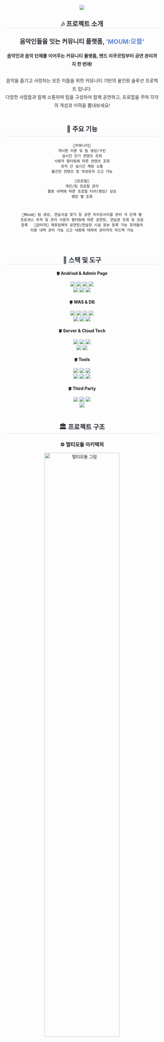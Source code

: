 <!-- ------------------------ 배너 ------------------------ -->
<div align="center">
    <img src="https://capsule-render.vercel.app/api?type=waving&color=0:dfa1da,100:a4dfdb&height=180&text=MOUM&animation=&fontColor=ffffff&fontSize=50" />
</div>

<!-- ------------------------ 프로젝트 소개 ------------------------ -->
<div align="center"> 
    <h2 style="border-bottom: 1px solid #d8dee4; color: #282d33;"> 🎶 프로젝트 소개 </h2>  
    <h3 style="font-weight: 700; font-size: 20px; color: #282d33;">음악인들을 잇는 커뮤니티 플랫폼, <span style="color: #5c85d6;">'MOUM:모音'</span></h3>
    <div style="font-weight: 400; font-size: 15px; text-align: center; color: #282d33; line-height: 1.8; max-width: 600px;">
        <strong>음악인과 음악 단체를 이어주는 커뮤니티 플랫폼, 밴드 리쿠르팅부터 공연 관리까지 한 번에!</strong><br><br>
<!--         밴드 리쿠르팅, 음악인들과의 소통 및 공연 관리까지 한 번에 해결 가능한 커뮤니티 기반의 올인원 솔루션 프로젝트입니다.<br> -->
<!--         리쿠르팅 및 소통을 위한 커뮤니티, Webflux와 SSE 방식 기반의 채팅 시스템, 효율적인 컨텐츠 쿼리를 위한 데이터베이스 튜닝,<br>
        7가지의 단계로 구성된 공연 라이프사이클에 맞춘 관리 기능, 제휴 서비스 등록이 가능한 관리자 기능까지 제공하는 안드로이드 어플리케이션입니다. -->
        음악을 즐기고 사랑하는 모든 이들을 위한 커뮤니티 기반의 올인원 솔루션 프로젝트 입니다.<br>
        다양한 사람들과 함께 소통하며 팀을 구성하여 함께 공연하고, 프로필을 꾸며 각자의 개성과 이력을 뽐내보세요!
    </div> 
</div>
<br>

<!-- ------------------------ 주요 기능 ------------------------ -->
<div align="center">
    <h2 style="border-bottom: 1px solid #d8dee4; color: #282d33; padding-bottom: 10px; margin-bottom: 20px;"> 🌳 주요 기능 </h2>
<pre><code>🌲커뮤니티🌲
게시판 이용 및 팀 생성/구인
실시간 인기 컨텐츠 조회
사용자 필터링에 따른 컨텐츠 조회
유저 간 실시간 채팅 소통
불건전 컨텐츠 및 악성유저 신고 가능
&nbsp;
🌲프로필🌲
개인/팀 프로필 관리
활동 내역에 따른 프로필 티어(랭킹) 상승
랭킹 별 조회
&nbsp;

🌲Moum🌲
팀 생성, 연습시설 찾기 등 공연 라이프사이클 관리
각 단계 별 프로세스 추적 및 관리
사용자 필터링에 따른 공연장, 연습장 조회 및 모음 등록
&nbsp;
🌲관리자🌲
제휴업체의 공연장/연습장 시설 정보 등록 가능
유저들의 이용 내역 관리 가능
신고 내용에 대하여 관리자의 피드백 가능
</code></pre>
</div>

<br>
<!-- ------------------------ 스택 및 도구 ------------------------ -->
<div align="center">
    <h2 style="border-bottom: 1px solid #d8dee4; color: #282d33;"> 🔨 스택 및 도구  </h2>  
    <div style="margin: 0 auto; text-align: center;" align="center"> 
        <h4> 🍀 Andriod & Admin Page </h4>
        <div>
            <img src="https://img.shields.io/badge/Android-3DDC84?style=flat&logo=Android&logoColor=white">
            <img src="https://img.shields.io/badge/Android Jetpack-4285F4?style=flat&logo=jetpackcompose&logoColor=white">
            <img src="https://img.shields.io/badge/Github Release-181717?style=flat&logo=Github&logoColor=white">
            <img src="https://img.shields.io/badge/Github Release-181717?style=flat&logo=Github&logoColor=white"><br>
            <img src="https://img.shields.io/badge/Thymeleaf-005F0F?style=flat&logo=Thymeleaf&logoColor=white">
            <img src="https://img.shields.io/badge/HTML-E34F26?style=flat&logo=HTML5&logoColor=white">
            <img src="https://img.shields.io/badge/CSS-1572B6?style=flat&logo=CSS3&logoColor=white">   
        </div>
        <h4> 🍀 WAS & DB </h4>
        <div>
            <img src="https://img.shields.io/badge/Spring Boot-6DB33F?style=flat&logo=Spring Boot&logoColor=white">
            <img src="https://img.shields.io/badge/Spring Security-6DB33F?style=flat&logo=Spring&logoColor=white">
            <img src="https://img.shields.io/badge/Spring JPA-6DB33F?style=flat&logo=Spring&logoColor=white">
            <img src="https://img.shields.io/badge/Spring WebFlux-6DB33F?style=flat&logo=Spring&logoColor=white"><br>
            <img src="https://img.shields.io/badge/MySQL-4479A1?style=flat&logo=MySQL&logoColor=white">
            <img src="https://img.shields.io/badge/MongoDB-47A248?style=flat&logo=MongoDB&logoColor=white">
            <img src="https://img.shields.io/badge/Redis-DC382D?style=flat&logo=Redis&logoColor=white">
        </div>
        <h4> 🍀 Server & Cloud Tech </h4>
        <div>
            <img src="https://img.shields.io/badge/Naver Cloud Platform-1ec800?style=flat&logo=Naver&logoColor=white">
            <img src="https://img.shields.io/badge/Docker-2496ED?style=flat&logo=Docker&logoColor=white">
            <img src="https://img.shields.io/badge/Nginx-009639?style=flat&logo=Nginx&logoColor=white"><br>
            <img src="https://img.shields.io/badge/Amazon S3-569A31?style=flat&logo=Amazon S3&logoColor=white">
            <img src="https://img.shields.io/badge/Object Storage-00C3E3?style=flat&logo=Amazon S3&logoColor=white">
        </div>
        <h4> 🍀 Tools </h4>
        <div>
            <img src="https://img.shields.io/badge/Github-181717?style=flat&logo=Github&logoColor=white">
            <img src="https://img.shields.io/badge/Git-F05032?style=flat&logo=Git&logoColor=white">
            <img src="https://img.shields.io/badge/Github Action-2088FF?style=flat&logo=Github Actions&logoColor=white"><br>
            <img src="https://img.shields.io/badge/Slack-4A154B?style=flat&logo=Slack&logoColor=white">
            <img src="https://img.shields.io/badge/Notion-000000?style=flat&logo=Notion&logoColor=white">
            <img src="https://img.shields.io/badge/Figma-800080?style=flat&logo=Figma&logoColor=white">
        </div>
        <h4> 🍀 Third Party </h4>
        <div>
            <img src="https://img.shields.io/badge/Zebra Xning-FFCA28?style=flat&logo=Zxing&logoColor=white">
            <img src="https://img.shields.io/badge/Naver Maps API-00C73C?style=flat&logo=Naver&logoColor=white">
            <img src="https://img.shields.io/badge/Naver Mail SMTP-003D26?style=flat&logo=Naver&logoColor=white"><br>
            <img src="https://img.shields.io/badge/Youtube Link Embedding-FF0000?style=flat&logo=Youtube&logoColor=white">
        </div>
    </div>
</div>
<br>

<!-- ------------------------ 프로젝트 구조  ------------------------ -->
<div align="center">
    <h2 style="border-bottom: 1px solid #d8dee4; color: #282d33;"> 🏛️ 프로젝트 구조 </h2> 
    <div style="margin: 0 auto; text-align: center;" align="center"> 
        <h3> ⚙️ 멀티모듈 아키텍처 </h3>
        <img src="https://github.com/user-attachments/assets/9711c87f-f315-4abf-b9ff-d4324a682bdf" alt="멀티모듈 그림" style="width:70%;">
        <br> 
        채팅 모듈과 애플리케이션 모듈을 분리하여 각 기능의 독립성을 보장하였습니다. <br>
        <p> 각 모듈을 상호간의 간섭 및 충돌 없이 성능 최적화 및 유지 보수에 집중 가능하게 하였습니다. </p><br>
        <br>
        <h3> ⚙️ API Gateway </h3>
        <img src="https://github.com/user-attachments/assets/629aea77-413a-40fe-947a-491033c46ff2" alt="아키텍처 " style="width:70%;">
        <br>
        <p> Nginx의 Reverse Proxy Pass를 동적으로 구성하여 사용자와 관리자의 요청을 처리하는 API Gateway 역할을 수행합니다.
        <br> 각 모듈은 컨테이너화 되어있으며, 각 컨테이너끼리 통신할 수 있도록 <br>Docker Compose를 통해 두 모듈이 동일한 네트워크에 속하게 구성하였습니다. </p>
        <br>
        <h3> ⚙️ No-Downtime 배포환경 </h3>
         <img src="https://github.com/user-attachments/assets/a99a133e-e7d4-49f8-99f4-f6834fb9d72d" alt="무중단배포 그림 " style="width:70%;">
        <br>
        <p> Github Action을 활용한 무중단 배포 환경 구축입니다. <br>Green/Blue 방식의 무중단 배포 시스템에서 Reverse Proxy로 설정한 Nginx가 적절히 라우팅하여<br> 트래픽이 새로운 서버로 전환되고 사용자에게 서비스를 중단 없이 지속적으로 제공할 수 있도록 구성하였습니다. </p>
        위 그림에서 새로운 버전이 배포되면 개발자의 push 이벤트로 인해 Github Action Script가 ssh 서버의 배포 스크립트 실행,<br> Nginx에 의해 :8081 포트로 트래픽이 변경됩니다.
        <br>
    </div>
</div>
<br>

<!-- ------------------------ 핵심 기술  ------------------------ -->
<div align="center">
    <h2 style="border-bottom: 1px solid #d8dee4; color: #282d33;"> ⭐ 핵심 기술 </h2> 
    <div style="margin: 0 auto; text-align: left;"> 
        <h3> ⚙️ Spring WebFlux & SSE 기반 채팅 시스템 </h3>
        <img src="https://github.com/user-attachments/assets/873a0abf-25f2-4a21-9b18-b9fc367387eb" alt="멀티모듈 그림" style="width:70%;">
        <pre><code>
        🟢비동기 및 반응형 처리🟢
        WebFlux의 Non-Blocking 특성을 이용해 SSE 방식으로 
        실시간 채팅 메시지 응답을 Streaming하여 빠르게 안정적인 데이터 전송 구현 
        &nbsp;
        🟢실시간 데이터 전송(SSE)🟢
        SSE는 서버가 클라이언트로 실시간 데이터를 푸시하는 방식으로,
        클라이언트와 서버는 지속적으로 연결된 상태를 유지하며, 
        새로운 메시지가 발생할 때만 전송하므로 데이터 전송 오버헤드와 서버 부하를 최소화
        &nbsp;
        🟢고성능 및 확장성🟢
        Spring WebFlux의 리액티브 모델을 기반으로 많은 사용자들이 
        동시에 채팅에 참여할 수 있도록 확장 가능성 확보 및 고성능 메시징 서비스 제공
        </code></pre>
        <h3> ⚙️ 쿼리 최적화로 커뮤니티 사용성 고려 </h3>
        <pre><code>
        🟢파일 데이터 관리🟢
        파일 데이터는 ncp Object Storage PresignedURL 방식으로 저장하여
        서버 및 스토리지에 부담이 되는 파일 데이터를 효과적으로 관리
        &nbsp;
        🟢테이블 튜닝🟢
        용량이 큰 컨텐츠는 Vertical Partitioning 하여 선택적 쿼리하는 전략 사용
        Mysql Partition 구문 이용하여 text 길이 기준 Horizontal Partitioning 적용
        &nbsp;
        🟢검색 쿼리 최적화🟢
        MySQL Full-Text Search 와 ngram parser를 이용한 효율적인 검색어 쿼리 작성
        &nbsp;
        🟢페이징 쿼리 최적화🟢
        QueryDSL, PageableExecutionUtil클래스 조합으로 
        fetch 쿼리, count 쿼리 분리를 통한 페이지네이션 성능 최적화
        &nbsp;
        🟢논클러스터드 인덱스 활용🟢
        최신순 정렬 쿼리 최적화를 위해 created_at 컬럼에 역방향 인덱스를 적용하여 
        sorting 연산에 의한 쿼리 속도 저하 개선
        </code></pre>
    </div>
</div>


<br>

<!-- ------------------------ 작품 확인  ------------------------ -->
<div align="center">
    <h2 style="border-bottom: 1px solid #d8dee4; color: #282d33;"> 👀 작품 확인 </h2> <br> 
    <div>첨부파일 하단 링크 접속하면 아주대학교 소프트콘에 등록된 상세 내용을 확인할 수 있습니다</div><br>
    <div style="margin: 0 auto; text-align: center;" align="center"> 
        <img src="https://github.com/user-attachments/assets/ea3a4701-14f3-4b84-9b19-6159ac39926a" alt="SW캡스톤디자인_04_JSL_판넬_page-0001" />
    </div>
    <a href="https://softcon.ajou.ac.kr/works/works.asp?uid=1980" target="_blank">아주대학교 소프트콘 작품보기 링크</a>
</div>

<br>
<div align="center">
    <h2 style="border-bottom: 1px solid #d8dee4; color: #282d33;"> 🧑‍💻 팀원 정보 </h2>
    <div style="margin: 0 auto; text-align: center;">
        <table align="center" style="margin: 0 auto;">
            <thead>
                <tr>
                    <th style="text-align:left">Team</th>
                    <th style="text-align:left">Name</th>
                    <th style="text-align:left">Position</th>
                    <th style="text-align:left">E-Mail</th>
                </tr>
            </thead>
            <tbody>
                <tr>
                    <td style="text-align:left"> Leader</td>
                    <td style="text-align:left">소성하</td>
                    <td style="text-align:left">Frontend Developer</td>
                    <td style="text-align:left">sososongha3@ajou.ac.kr</td>
                </tr>
                <tr>
                    <td style="text-align:left">Member</td>
                    <td style="text-align:left">이승우</td>
                    <td style="text-align:left">Backend Developer</td>
                    <td style="text-align:left">swo98@ajou.ac.kr</td>
                </tr>
                <tr>
                    <td style="text-align:left">Member</td>
                    <td style="text-align:left">장재혁</td>
                    <td style="text-align:left">Backend Developer</td>
                    <td style="text-align:left">cjaehyuk4zed@gmail.com</td>
                </tr>
                <tr>
                    <td style="text-align:left">Member</td>
                    <td style="text-align:left">진선재</td>
                    <td style="text-align:left">Frontend Developer</td>
                    <td style="text-align:left">jsj714246@gmail.com</td>
                </tr>
            </tbody>
        </table>
    </div>
</div>
